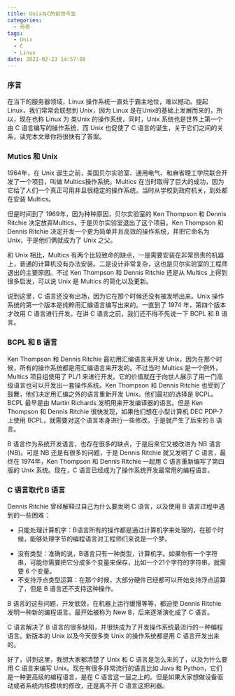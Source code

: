 ```yaml
---
title: Unix与C的前世今生
categories:
  - 传奇
tags:
  - Unix
  - C
  - Linux
date: 2021-02-23 14:57:08
---
```


### 序言

在当下的服务器领域，Linux 操作系统一直处于霸主地位，难以撼动。提起 Linux，我们常常会联想到 Unix，因为 Linux 是在Unix的基础上发展而来的，所以，现在也称 Linux 为 类Unix 的操作系统，同时，Unix 系统也是世界上第一个由 C 语言编写的操作系统，而 Unix 也促使了 C 语言的诞生，关于它们之间的关系，读完本文章你将很快有了答案。

### Mutics 和 Unix

1964年，在 Unix 诞生之前，美国贝尔实验室、通用电气、和麻省理工学院联合开发了一个项目，叫做 Multics操作系统。Multics 在当时取得了巨大的成功，因为它给了人们一个真正可用并且很稳定的操作系统。当时从学校到政府机关，到处都在安装 Multics。

但是时间到了 1969年，因为种种原因，贝尔实验室的 Ken Thompson 和 Dennis Ritchie 决定放弃Multics，于是贝尔实验室退出了这个项目。Ken Thompson 和 Dennis Ritchie 决定开发一个更为简单并且高效的操作系统，并把它命名为 Unix，于是他们俩就成为了 Unix 之父。

和 Unix 相比，Multics 有两个比较致命的缺点，一是需要安装在非常昂贵的机器上，普通的计算机没有办法安装。二是设计非常复杂，这也是贝尔实验室的工程师退出的主要原因。不过 Ken Thompson 和 Dennis Ritchie 还是从 Multics 上得到很多启发，可以说 Unix 是 Multics 的简化以及更新。

说到这里，C 语言还没有出场，因为它在那个时候还没有被发明出来。Unix 操作系统的第一个版本是纯粹用汇编语言编写出来的。一直到了 1974 年，第四个版本才改用 C 语言进行开发。在讲 C 语言之前，我们还不得不先说一下 BCPL 和 B 语言。

### BCPL 和 B 语言

Ken Thompson 和 Dennis Ritchie 最初用汇编语言来开发 Unix，因为在那个时候，所有的操作系统都是用汇编语言来开发的。不过当时 Multics 是一个例外，Multics 项目组使用了 PL/1 来进行开发。它的价值就在于向世人展示了用一门高级语言也可以开发出一套操作系统。Ken Thompson 和 Dennis Ritchie 也受到了鼓舞，他们决定用汇编之外的语言重新开发 Unix。他们最初的选择是 BCPL。BCPL 最早是由 Martin Richards 发明用来开发编译器的语言。但是 Ken Thompson 和 Dennis Ritchie 很快发现，如果他们想在小型计算机 DEC PDP-7 上使用 BCPL，就需要对这个语言本身进行一些修改。于是就产生了后来的 B 语言。

B 语言作为系统开发语言，也存在很多的缺点，于是后来它又被改进为 NB 语言(NB)。可是 NB 还是有很多的问题，于是 Dennis Ritchie 就又发明了 C 语言，最终在 1974年，Ken Thompson 和 Dennis Ritchie 一起用 C 语言重新编写了第四版的 Unix 系统。现在，C 语言已经成为了操作系统开发最常用的编程语言。

### C 语言取代 B 语言

Dennis Ritchie 曾经解释过自己为什么要发明 C 语言，以及使用 B 语言过程中遇到的一些困难：

* 只能处理计算机字：B语言所有的操作都是通过计算机字来处理的，在那个时候，能够处理字节的编程语言对工程师们来说是一个梦。

- 没有类型：准确的说，B语言只有一种类型，计算机字。如果你有一个字符串，可能你需要把它分成多个变量来保存，比如一个21个字符的字符串，就需要 6 个变量。
- 不支持浮点类型运算：在那个时候，大部分硬件已经都可以开始支持浮点运算了，但是 B 语言还不支持这种操作。 

B 语言的这些问题，开发低效，在机器上运行缓慢等等，都迫使 Dennis Ritchie 发明一种新的编程语言。最开始被称为 New B，后来逐渐演化成了 C 语言。

C 语言解决了 B 语言的很多缺陷，并很快成为了开发操作系统最流行的一种编程语言。新版本的 Unix 以及今天很多类 Unix 的操作系统都是用 C 语言开发出来的。



好了，讲到这里，我想大家都清楚了 Unix 和 C 语言是怎么来的了，以及为什么要用 C 语言来编写 Unix。现在有很多非常流行的语言比如 Java 和 Python，它们是一种更高级的编程语言，是在 C 语言这一层之上的。但是如果大家想做设备驱动或者系统内核模块的修改，还是离不开 C 语言这把利器。